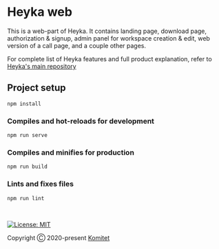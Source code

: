 # Heyka web

This is a web-part of Heyka.
It contains landing page, download page, authorization & signup, admin panel for workspace creation & edit, web version of a call page, and a couple other pages.

For complete list of Heyka features and full product explanation, refer to [Heyka's main repository](https://github.com/cmtt-ru/heyka)


## Project setup
```
npm install
```

### Compiles and hot-reloads for development
```
npm run serve
```

### Compiles and minifies for production
```
npm run build
```

### Lints and fixes files
```
npm run lint
```
&nbsp;

[![License: MIT](https://img.shields.io/badge/License-MIT-yellow.svg)](https://opensource.org/licenses/MIT)

Copyright Ⓒ 2020-present [Komitet](https://cmtt.ru)
